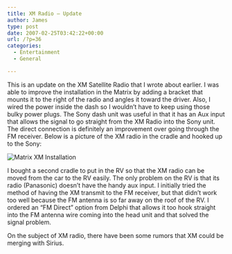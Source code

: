 ```yaml
---
title: XM Radio – Update
author: James
type: post
date: 2007-02-25T03:42:22+00:00
url: /?p=36
categories:
  - Entertainment
  - General

---
```

This is an update on the XM Satellite Radio that I wrote about earlier. I was able to improve the installation in the Matrix by adding a bracket that mounts it to the right of the radio and angles it toward the driver. Also, I wired the power inside the dash so I wouldn&#8217;t have to keep using those bulky power plugs. The Sony dash unit was useful in that it has an Aux input that allows the signal to go straight from the XM Radio into the Sony unit. The direct connection is definitely an improvement over going through the FM receiver. Below is a picture of the XM radio in the cradle and hooked up to the Sony:

![Matrix XM Installation][1]

I bought a second cradle to put in the RV so that the XM radio can be moved from the car to the RV easily. The only problem on the RV is that its radio (Panasonic) doesn&#8217;t have the handy aux input. I initially tried the method of having the XM transmit to the FM receiver, but that didn&#8217;t work too well because the FM antenna is so far away on the roof of the RV. I ordered an &#8220;FM Direct&#8221; option from Delphi that allows it too hook straight into the FM antenna wire coming into the head unit and that solved the signal problem.

On the subject of XM radio, there have been some rumors that XM could be merging with Sirius.

 [1]: http://www.culbertsonexchange.com/wp/wp-content/uploads/2007/02/matrix_xm.jpg